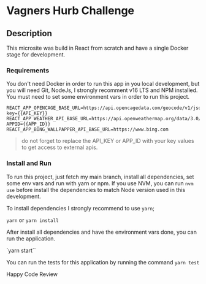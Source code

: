 # Vagners Hurb Challenge

## Description

This microsite was build in React from scratch and have a single Docker stage for development.

### Requirements

You don't need Docker in order to run this app in you local development, but you will need Git, NodeJs, I strongly recomment v16 LTS and NPM installed.
You must need to set some environment vars in order to run this project.

```
REACT_APP_OPENCAGE_BASE_URL=https://api.opencagedata.com/geocode/v1/json?key={{API_KEY}}
REACT_APP_WEATHER_API_BASE_URL=https://api.openweathermap.org/data/3.0/onecall?APPID={{APP_ID}}
REACT_APP_BING_WALLPAPPER_API_BASE_URL=https://www.bing.com
```

> do not forget to replace the API_KEY or APP_ID with your key values to get access to external apis.

### Install and Run

To run this project, just fetch my main branch, install all dependencies, set some env vars and run with yarn or npm. If you use NVM, you can run `nvm use` before install the dependencies to match Node version used in this development.

To install dependencies I strongly recommend to use `yarn`;

`yarn` or `yarn install`

After install all dependencies and have the environment vars done, you can run the application.

`yarn start``

You can run the tests for this application by running the command `yarn test`

Happy Code Review
